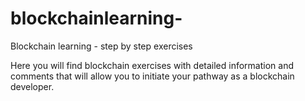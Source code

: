 # blockchainlearning-
Blockchain learning - step by step exercises 

Here you will find blockchain exercises with detailed information and comments that will allow you to initiate your pathway as a blockchain developer.
